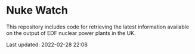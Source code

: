 # Nuke Watch

This repository includes code for retrieving the latest information available on the output of EDF nuclear power plants in the UK.

Last updated: 2022-02-28 22:08